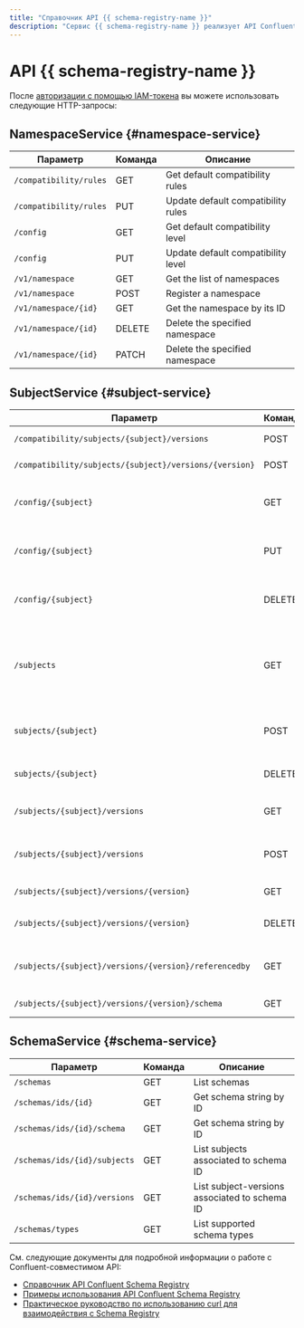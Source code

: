 ```yaml
---
title: "Справочник API {{ schema-registry-name }}"
description: "Сервис {{ schema-registry-name }} реализует API Confluent Schema Registry"
---
```


# API {{ schema-registry-name }}

После [авторизации с помощью IAM-токена](../authentication.md) вы можете использовать следующие HTTP-запросы:

## NamespaceService {#namespace-service}

| Параметр               | Команда                                                                                                                                                           | Описание                           |
|------------------------|-------------------------------------------------------------------------------------------------------------------------------------------------------------------|------------------------------------|
| `/compatibility/rules` | GET    | Get default compatibility rules    |
| `/compatibility/rules` | PUT | Update default compatibility rules |
| `/config`              | GET                | Get default compatibility level    |
| `/config`              | PUT             | Update default compatibility level |
| `/v1/namespace`        | GET                     | Get the list of namespaces         |
| `/v1/namespace`        | POST                 | Register a namespace               |
| `/v1/namespace/{id}`   | GET                      | Get the namespace by its ID        |
| `/v1/namespace/{id}`   | DELETE             | Delete the specified namespace     |
| `/v1/namespace/{id}`   | PATCH               | Delete the specified namespace     |

## SubjectService {#subject-service}

| Параметр                                               | Команда                                                                                                                                                        | Описание                                                              |
|--------------------------------------------------------|----------------------------------------------------------------------------------------------------------------------------------------------------------------|-----------------------------------------------------------------------|
| `/compatibility/subjects/{subject}/versions`           | POST      | Test schema compatibility                                             |
| `/compatibility/subjects/{subject}/versions/{version}` | POST       | Test schema compatibility                                             |
| `/config/{subject}`                                    | GET                 | Get compatibility level for the subject                               |
| `/config/{subject}`                                    | PUT              | Update subject compatibility level                                    |
| `/config/{subject}`                                    | DELETE        | Delete subject compatibility level                                    |
| `/subjects`                                            | GET                      | Retrieves a list of registered subjects matching specified parameters |
| `subjects/{subject}`                                   | POST            | Lookup schema under subject                                           |
| `subjects/{subject}`                                   | DELETE              | Delete the specified subject                                          |
| `/subjects/{subject}/versions`                         | GET        | List versions under subject                                           |
| `/subjects/{subject}/versions`                         | POST  | Register schema under a subject                                       |
| `/subjects/{subject}/versions/{version}`               | GET        | Get schema by version                                                 |
| `/subjects/{subject}/versions/{version}`               | DELETE | Delete schema version.                                                |
| `/subjects/{subject}/versions/{version}/referencedby`  | GET           | List schemas referencing a schema                                     |
| `/subjects/{subject}/versions/{version}/schema`        | GET       | Get schema by version                                                 | 

## SchemaService {#schema-service}

| Параметр                     | Команда                                                                                                                                        | Описание                                      |
|------------------------------|------------------------------------------------------------------------------------------------------------------------------------------------|-----------------------------------------------|
| `/schemas`                   | GET        | List schemas                                  |
| `/schemas/ids/{id}`          | GET         | Get schema string by ID                       |
| `/schemas/ids/{id}/schema`   | GET        | Get schema string by ID                       |
| `/schemas/ids/{id}/subjects` | GET | List subjects associated to schema ID         |
| `/schemas/ids/{id}/versions` | GET | List subject-versions associated to schema ID |
| `/schemas/types`             | GET    | List supported schema types                   |


См. следующие документы для подробной информации о работе с Confluent-совместимом API:

* [Справочник API Confluent Schema Registry](https://docs.confluent.io/platform/current/schema-registry/develop/api.html#schemaregistry-api)
* [Примеры использования API Confluent Schema Registry](https://docs.confluent.io/platform/current/schema-registry/develop/using.html#schemaregistry-using)
* [Пpактическое руководство по использованию curl для взаимодействия с Schema Registry](https://docs.confluent.io/platform/current/schema-registry/schema_registry_onprem_tutorial.html#tutorial-use-curl-with-schema-registry)